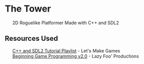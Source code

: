 <h1>The Tower</h1>

<ul>
2D Roguelike Platformer
Made with C++ and SDL2
</ul>

<h2>Resources Used</h2>
<ul>

[C++ and SDL2 Tutorial Playlist](https://youtube.com/playlist?list=PLhfAbcv9cehhkG7ZQK0nfIGJC_C-wSLrx&si=HYOe6T1PwTOA7uvU) - Let's Make Games
<br>
[Beginning Game Programming v2.0](https://lazyfoo.net/tutorials/SDL/index.php) - Lazy Foo' Productions

</ul>